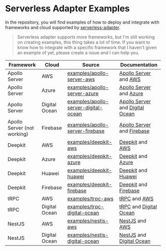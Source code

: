 # Serverless Adapter Examples

In the repository, you will find examples of how to deploy and integrate with frameworks and cloud supported by [serverless-adapter](https://viniciusl.com.br/serverless-adapter/).

> Serverless adapter supports more frameworks, but I'm still working on creating examples, this thing takes a lot of time.
> If you want to know how to integrate with a specific framework that I haven't given an example of yet, please create a issue and I can help you.

| Framework                   | Cloud         | Source                                                                         | Documentation                                                                                                                                                                                |
|-----------------------------|---------------|--------------------------------------------------------------------------------|----------------------------------------------------------------------------------------------------------------------------------------------------------------------------------------------|
| Apollo Server               | AWS           | [examples/apollo-server-aws](./examples/apollo-server-aws)                     | [Apollo Server](https://viniciusl.com.br/serverless-adapter/docs/main/frameworks/apollo-server) and [AWS](https://viniciusl.com.br/serverless-adapter/docs/category/aws)                     |
| Apollo Server               | Azure         | [examples/apollo-server-azure](./examples/apollo-server-azure)                 | [Apollo Server](https://viniciusl.com.br/serverless-adapter/docs/main/frameworks/apollo-server) and [Azure](https://viniciusl.com.br/serverless-adapter/docs/main/handlers/azure)            |
| Apollo Server               | Digital Ocean | [examples/apollo-server-digital-ocean](./examples/apollo-server-digital-ocean) | [Apollo Server](https://viniciusl.com.br/serverless-adapter/docs/main/frameworks/apollo-server) and [Digital Ocean](https://viniciusl.com.br/serverless-adapter/docs/handlers/digital-ocean) |
| Apollo Server (not working) | Firebase      | [examples/apollo-server-firebase](./examples/apollo-server-firebase)      | [Apollo Server](https://viniciusl.com.br/serverless-adapter/docs/main/frameworks/apollo-server) and [Firebase](https://viniciusl.com.br/serverless-adapter/docs/main/handlers/firebase)      |
| Deepkit                     | AWS           | [examples/deepkit-aws](./examples/deepkit-aws)                                 | [Deepkit](https://viniciusl.com.br/serverless-adapter/docs/main/frameworks/deepkit) and [AWS](https://viniciusl.com.br/serverless-adapter/docs/category/aws)                                 |
| Deepkit                     | Azure         | [examples/deepkit-azure](./examples/deepkit-azure)                             | [Deepkit](https://viniciusl.com.br/serverless-adapter/docs/main/frameworks/deepkit) and [Azure](https://viniciusl.com.br/serverless-adapter/docs/main/handlers/azure)                        |
| Deepkit                     | Huawei        | [examples/deepkit-huawei](./examples/deepkit-huawei)                           | [Deepkit](https://viniciusl.com.br/serverless-adapter/docs/main/frameworks/deepkit) and [Huawei](https://viniciusl.com.br/serverless-adapter/docs/main/handlers/huawei)                      |
| Deepkit                     | Firebase      | [examples/deepkit-firebase](./examples/deepkit-firebase)                       | [Deepkit](https://viniciusl.com.br/serverless-adapter/docs/main/frameworks/deepkit) and [Firebase](https://viniciusl.com.br/serverless-adapter/docs/main/handlers/firebase)                  |
| tRPC                        | AWS           | [examples/trpc-aws](./examples/trpc-aws)                                       | [tRPC](https://viniciusl.com.br/serverless-adapter/docs/main/frameworks/trpc) and [AWS](https://viniciusl.com.br/serverless-adapter/docs/category/aws)                                       |
| tRPC                        | Digital Ocean | [examples/trpc-digital-ocean](./examples/trpc-digital-ocean)                   | [tRPC](https://viniciusl.com.br/serverless-adapter/docs/main/frameworks/trpc) and [Digital Ocean](https://viniciusl.com.br/serverless-adapter/docs/handlers/digital-ocean)                   |
| NestJS                      | AWS           | [examples/nestjs-aws](./examples/nestjs-aws)                                   | [NestJS](https://viniciusl.com.br/serverless-adapter/docs/main/frameworks/nestjs) and [AWS](https://viniciusl.com.br/serverless-adapter/docs/category/aws)                                   |
| NestJS                      | Digital Ocean | [examples/nestjs-digital-ocean](./examples/nestjs-digital-ocean)               | [NestJS](https://viniciusl.com.br/serverless-adapter/docs/main/frameworks/nestjs) and [Digital Ocean](https://viniciusl.com.br/serverless-adapter/docs/handlers/digital-ocean)               |
